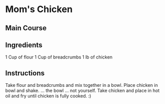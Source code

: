 # Mom's Chicken

## Main Course

## Ingredients
1 Cup of flour
1 Cup of breadcrumbs
1 lb of chicken

## Instructions
Take flour and breadcrumbs and mix together in a bowl. Place chicken in bowl and shake. ... the bowl ... not yourself.
Take chicken and place in hot oil and fry until chicken is fully cooked. :)